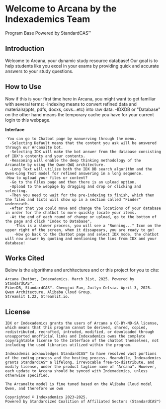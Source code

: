 # Welcome to Arcana by the Indexademics Team
Program Base Powered by StandardCAS™
## Introduction
Welcome to Arcana, your dynamic study resource database! Our goal is to help students like you excel in your exams by providing quick and accurate answers to your study questions.

## How to Use
Now if this is your first time here in Arcana, you might want to get familiar with several terms:
-Indexing means to convert refined data and materials(ppts, pdfs, docxs, csvs...etc) into raw data.
-IDXDB or "Database" on the other hand means the temporary cache you have for your current login to this webpage.
        
**Interface**
```
-You can go to Chatbot page by manuerving through the menu.
  -Selecting Default means that the content you ask will be answered through our Arcanalte bot.
  -Selecting IDX will make the bot answer from the database consisting of IDX's contents and your contents.
  -Reasoning will enable the deep thinking methodology of the Arcanalte by using the Qwen-QWQ architecture.
  -Long Text will utilize both the IDX DB search algorithm and the Qwen-Long Text model for refined answering in a long sequence.
-How to upload your files or content?
  -Go to the Files page and then there is an upload option.
  -Upload to the webpage by dragging and drop or clicking and selecting.
  -Then you need to wait for the pre-indexing to finish, which then the files and lists will show up in a section called "Finder" underneath.
  -After that you could move and change the locations of your database in order for the chatbot to more quickly locate your items.
  -At the end of each round of change or upload, go to the bottom of the page and click "Index to Database". 
    -This is a slower process, you will see a "Running..." Icon on the upper right of the screen, when it dissapears, you are ready to go!
    -Now go back to the Chatbot page and select IDX mode, the chatbot will now answer by quoting and mentioning the lins from IDX and your database!
```
## Works Cited
Below is the algorithms and architectures and or this project for you to cite:
```
Arcana Chatbot, Indexademics. March 31st, 2025. Powered by StandardCAS™. 
FiberDB, StandardCAS™. Chengjui Fan, Juilyn Celsia. April 3, 2025.
Qwen Architecture, Alibaba Cloud Group.
Streamlit 1.22, Streamlit.io.
```

## License
```
IDX or Indexademics grants the users of Arcana a CC-BY-ND-SA license, which means that this program cannot be derived, shared, copied, redistributed, recrafted, intruded, modified, or downloaded through unsupported unofficial links and Indexademics owns the complete copyrightable license to the Interface of the chatbot themselves, not including the used libraries utilized within the program.

Indexademis acknowledges StandardCAS™ to have resolved vast portions of the coding process and the hosting process. Meanwhile, Indexademics grants StandardCAS™ a lifelong, irrevocable free-to-distribute, and modify license, under the product tagline name of "Arcana". However, each update to Arcana should be synced with Indexademics, unless otherwise specified.

The Arcanalte model is fine tuned based on the Alibaba Cloud model Qwen, and therefore we own

Copyrighted © Indexademics 2023~2025.
Powered by Standardized Coalition of Affiliated Sectors (StandardCAS™)
```
